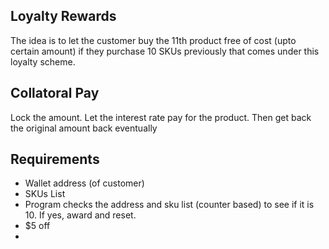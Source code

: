 ## Loyalty Rewards

The idea is to let the customer buy the 11th product free of cost (upto certain amount) if they purchase 10 SKUs previously that comes under this loyalty scheme.

## Collatoral Pay

Lock the amount. Let the interest rate pay for the product. Then get back the original amount back eventually

## Requirements

- Wallet address (of customer)
- SKUs List
- Program checks the address and sku list (counter based) to see if it is 10. If yes, award and reset.
- $5 off
- 